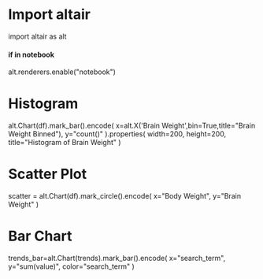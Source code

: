 # Import altair

import altair as alt
#### if in notebook
alt.renderers.enable("notebook")

# Histogram

alt.Chart(df).mark_bar().encode(
    x=alt.X('Brain Weight',bin=True,title="Brain Weight Binned"),
    y="count()"
).properties(
    width=200,
    height=200,
    title="Histogram of Brain Weight"
)

# Scatter Plot

scatter = alt.Chart(df).mark_circle().encode(
    x="Body Weight",
    y="Brain Weight"
)

# Bar Chart

trends_bar=alt.Chart(trends).mark_bar().encode(
    x="search_term",
    y="sum(value)",
    color="search_term"
)
